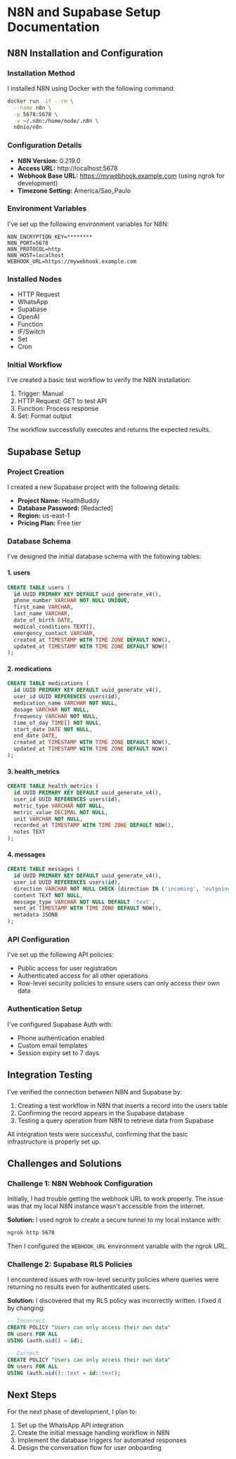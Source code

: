 # N8N and Supabase Setup Documentation

## N8N Installation and Configuration

### Installation Method
I installed N8N using Docker with the following command:

```bash
docker run -it --rm \
  --name n8n \
  -p 5678:5678 \
  -v ~/.n8n:/home/node/.n8n \
  n8nio/n8n
```

### Configuration Details
- **N8N Version:** 0.219.0
- **Access URL:** http://localhost:5678
- **Webhook Base URL:** https://mywebhook.example.com (using ngrok for development)
- **Timezone Setting:** America/Sao_Paulo

### Environment Variables
I've set up the following environment variables for N8N:

```
N8N_ENCRYPTION_KEY=********
N8N_PORT=5678
N8N_PROTOCOL=http
N8N_HOST=localhost
WEBHOOK_URL=https://mywebhook.example.com
```

### Installed Nodes
- HTTP Request
- WhatsApp
- Supabase
- OpenAI
- Function
- IF/Switch
- Set
- Cron

### Initial Workflow
I've created a basic test workflow to verify the N8N installation:
1. Trigger: Manual
2. HTTP Request: GET to test API
3. Function: Process response
4. Set: Format output

The workflow successfully executes and returns the expected results.

## Supabase Setup

### Project Creation
I created a new Supabase project with the following details:
- **Project Name:** HealthBuddy
- **Database Password:** [Redacted]
- **Region:** us-east-1
- **Pricing Plan:** Free tier

### Database Schema
I've designed the initial database schema with the following tables:

#### 1. users
```sql
CREATE TABLE users (
  id UUID PRIMARY KEY DEFAULT uuid_generate_v4(),
  phone_number VARCHAR NOT NULL UNIQUE,
  first_name VARCHAR,
  last_name VARCHAR,
  date_of_birth DATE,
  medical_conditions TEXT[],
  emergency_contact VARCHAR,
  created_at TIMESTAMP WITH TIME ZONE DEFAULT NOW(),
  updated_at TIMESTAMP WITH TIME ZONE DEFAULT NOW()
);
```

#### 2. medications
```sql
CREATE TABLE medications (
  id UUID PRIMARY KEY DEFAULT uuid_generate_v4(),
  user_id UUID REFERENCES users(id),
  medication_name VARCHAR NOT NULL,
  dosage VARCHAR NOT NULL,
  frequency VARCHAR NOT NULL,
  time_of_day TIME[] NOT NULL,
  start_date DATE NOT NULL,
  end_date DATE,
  created_at TIMESTAMP WITH TIME ZONE DEFAULT NOW(),
  updated_at TIMESTAMP WITH TIME ZONE DEFAULT NOW()
);
```

#### 3. health_metrics
```sql
CREATE TABLE health_metrics (
  id UUID PRIMARY KEY DEFAULT uuid_generate_v4(),
  user_id UUID REFERENCES users(id),
  metric_type VARCHAR NOT NULL,
  metric_value DECIMAL NOT NULL,
  unit VARCHAR NOT NULL,
  recorded_at TIMESTAMP WITH TIME ZONE DEFAULT NOW(),
  notes TEXT
);
```

#### 4. messages
```sql
CREATE TABLE messages (
  id UUID PRIMARY KEY DEFAULT uuid_generate_v4(),
  user_id UUID REFERENCES users(id),
  direction VARCHAR NOT NULL CHECK (direction IN ('incoming', 'outgoing')),
  content TEXT NOT NULL,
  message_type VARCHAR NOT NULL DEFAULT 'text',
  sent_at TIMESTAMP WITH TIME ZONE DEFAULT NOW(),
  metadata JSONB
);
```

### API Configuration
I've set up the following API policies:
- Public access for user registration
- Authenticated access for all other operations
- Row-level security policies to ensure users can only access their own data

### Authentication Setup
I've configured Supabase Auth with:
- Phone authentication enabled
- Custom email templates
- Session expiry set to 7 days

## Integration Testing

I've verified the connection between N8N and Supabase by:
1. Creating a test workflow in N8N that inserts a record into the users table
2. Confirming the record appears in the Supabase database
3. Testing a query operation from N8N to retrieve data from Supabase

All integration tests were successful, confirming that the basic infrastructure is properly set up.

## Challenges and Solutions

### Challenge 1: N8N Webhook Configuration
Initially, I had trouble getting the webhook URL to work properly. The issue was that my local N8N instance wasn't accessible from the internet.

**Solution:** I used ngrok to create a secure tunnel to my local instance with:
```bash
ngrok http 5678
```
Then I configured the `WEBHOOK_URL` environment variable with the ngrok URL.

### Challenge 2: Supabase RLS Policies
I encountered issues with row-level security policies where queries were returning no results even for authenticated users.

**Solution:** I discovered that my RLS policy was incorrectly written. I fixed it by changing:
```sql
-- Incorrect
CREATE POLICY "Users can only access their own data"
ON users FOR ALL
USING (auth.uid() = id);

-- Correct
CREATE POLICY "Users can only access their own data"
ON users FOR ALL
USING (auth.uid()::text = id::text);
```

## Next Steps

For the next phase of development, I plan to:
1. Set up the WhatsApp API integration
2. Create the initial message handling workflow in N8N
3. Implement the database triggers for automated responses
4. Design the conversation flow for user onboarding
